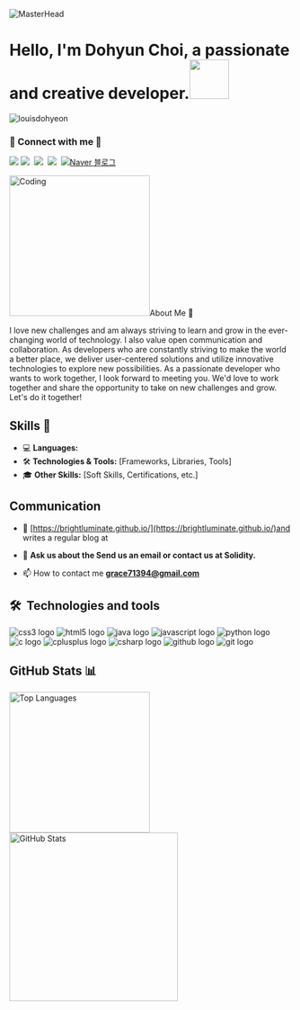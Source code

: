  ![MasterHead](https://1.bp.blogspot.com/-7A4WynwLsMw/XbBpCXG8fHI/AAAAAAAAMt4/uOa1bpLskYgrwGbllhSu2SDj_Mig8SXJQCLcBGAsYHQ/s1600/2000_600px.gif)
<h1>Hello, I'm Dohyun Choi, a passionate and creative developer.<img src="https://raw.githubusercontent.com/innng/innng/master/assets/kyubey.gif" height="70" /></h1>

<p align="left"> <img src="https://komarev.com/ghpvc/?username=louisdohyeon&label=Profile%20views&color=0e75b6&style=flat" alt="louisdohyeon" /> </p>

<h3 align="left"> 🎳 Connect with me 🎳 </h3>   
<p align="left">
<a  href="https://www.instagram.com/dohyeon428/?igsh=MWtjM21nMmg1MDFlcw%3D%3D&utm_source=qr"><img src="https://img.shields.io/badge/instagram-E4405F?style=flat&logo=instagram&logoColor=white&link=https://www.instagram.com/dohyeon428/?igsh=MWtjM21nMmg1MDFlcw%3D%3D&utm_source=qr"/></a>
<a href="https://www.facebook.com/profile.php?id=100012920281549&mibextid=JRoKGi"><img src="https://img.shields.io/badge/facebook-0866FF?style=flat&logo=facebook&logoColor=white&link=https://www.facebook.com/profile.php?id=100012920281549&mibextid=JRoKGi"/></a>&nbsp
<a href="https://www.youtube.com/@DohyeonChoi"><img src="https://img.shields.io/badge/youtube-FF0000?style=flat&logo=youtube&logoColor=white&link=https://www.youtube.com/@DohyeonChoi"/></a>&nbsp
<a href="https://github.com/BrightLuminate"><img src="https://img.shields.io/badge/github-181717?style=flat&logo=github&logoColor=white&link=https://github.com/Louisdohyeon"/></a>&nbsp
<a href="https://blog.naver.com/grace9352"><img src="https://img.shields.io/badge/naver-03C75A?style=flat&logo=naver&logoColor=white&link=https://blog.naver.com/grace9352" alt="Naver 블로그"></a>
</p>
<img align="riht" alt="Coding" width="250" src="https://camo.githubusercontent.com/7de37139d0b4c1ce40865e799b446c0e963a3dd8fb68d239707237c40604fa3d/68747470733a2f2f63646e2e6472696262626c652e636f6d2f75736572732f3733303730332f73637265656e73686f74732f363538313234332f6176656e746f2e676966"



## About Me 💬
I love new challenges and am always striving to learn and grow in the ever-changing world of technology. I also value open communication and collaboration.
As developers who are constantly striving to make the world a better place, we deliver user-centered solutions and utilize innovative technologies to explore new possibilities. As a passionate developer who wants to work together, I look forward to meeting you. We'd love to work together and share the opportunity to take on new challenges and grow. Let's do it together!

## Skills 🚀
- 💻 **Languages:**
- 🛠️ **Technologies & Tools:** [Frameworks, Libraries, Tools]
- 🎓 **Other Skills:** [Soft Skills, Certifications, etc.]

## Communication 

- 📝 [https://brightluminate.github.io/](https://brightluminate.github.io/)and writes a regular blog at

- 💬 **Ask us about the Send us an email or contact us at Solidity.**

- 📫 How to contact me **grace71394@gmail.com**

## 🛠  Technologies and tools
<img src="https://img.shields.io/badge/css3-red?style=flat&logo=css3&logoColor=white" alt="css3 logo" title="CSS3"/> <img src="https://img.shields.io/badge/html5-blue?style=flat&logo=html5&logoColor=white" alt="html5 logo" title="HTML5"/> <img src="https://img.shields.io/badge/java-green?style=flat&logo=java&logoColor=white" alt="java logo" title="Java"/> <img src="https://img.shields.io/badge/javascript-yellow?style=flat&logo=javascript&logoColor=white" alt="javascript logo" title="JavaScript"/> <img src="https://img.shields.io/badge/python-purple?style=flat&logo=python&logoColor=white" alt="python logo" title="Python"/> <img src="https://img.shields.io/badge/c-orange?style=flat&logo=c&logoColor=white" alt="c logo" title="C"/> <img src="https://img.shields.io/badge/cplusplus-grey?style=flat&logo=cplusplus&logoColor=white" alt="cplusplus logo" title="C++"/> <img src="https://img.shields.io/badge/csharp-black?style=flat&logo=csharp&logoColor=white" alt="csharp logo" title="C#"/> <img src="https://img.shields.io/badge/github-grey?style=flat&logo=github&logoColor=white" alt="github logo" title="GitHub"/> <img src="https://img.shields.io/badge/git-black?style=flat&logo=git&logoColor=white" alt="git logo" title="Git"/>


## GitHub Stats 📊
<div>
  <img align="left" src="https://github-readme-stats.vercel.app/api/top-langs/?username=anuraghazra&layout=compact" alt="Top Languages" Width="250"
>
  <img align="Center" src="https://github-readme-stats.vercel.app/api?username=BrightLuminate&show_icons=true&theme=radical" alt="GitHub Stats" Width="300"/>
  <br> <!-- Add a line break to move the next image below -->
</div>



